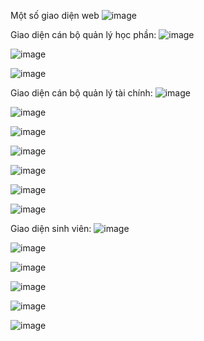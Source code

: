 Một số giao diện web
![image](https://github.com/Dat5487/QuanLyHocPhi/assets/109160535/24e71763-976f-4bd0-8c5d-ae302521b1af)


Giao diện cán bộ quản lý học phần:
![image](https://github.com/Dat5487/QuanLyHocPhi/assets/109160535/098379ea-1886-4a5c-b00b-860644a4b71b)

![image](https://github.com/Dat5487/QuanLyHocPhi/assets/109160535/33d3717c-cccc-4601-90d8-1965834271cd)

![image](https://github.com/Dat5487/QuanLyHocPhi/assets/109160535/b1c16a58-7e0a-4918-90ee-7d81c2f661af)

Giao diện cán bộ quản lý tài chính:
![image](https://github.com/Dat5487/QuanLyHocPhi/assets/109160535/b8967b6b-54ea-45e7-8473-1ad24a92e633)

![image](https://github.com/Dat5487/QuanLyHocPhi/assets/109160535/bafa271c-73ff-4452-9cf6-24caef646933)

![image](https://github.com/Dat5487/QuanLyHocPhi/assets/109160535/bf32c0da-a791-4308-aa5f-0f9014fd4a60)

![image](https://github.com/Dat5487/QuanLyHocPhi/assets/109160535/eb52b2a2-89f8-4989-9c0e-342a3798c7fa)

![image](https://github.com/Dat5487/QuanLyHocPhi/assets/109160535/5a10911f-b6dd-4edd-aba9-efd8776fea5d)

![image](https://github.com/Dat5487/QuanLyHocPhi/assets/109160535/6e94c0c4-dbcc-4d7f-8dcb-5fb248e3d767)

![image](https://github.com/Dat5487/QuanLyHocPhi/assets/109160535/06159f85-59a4-4e68-ba4e-6f4023b99265)

Giao diện sinh viên:
![image](https://github.com/Dat5487/QuanLyHocPhi/assets/109160535/82a651b1-9cf3-431f-818a-25dd3260dc56)

![image](https://github.com/Dat5487/QuanLyHocPhi/assets/109160535/c4e58483-e686-4f51-8e02-7c30efdca476)

![image](https://github.com/Dat5487/QuanLyHocPhi/assets/109160535/0cb9097a-206a-4997-9b6d-5dba290707a3)

![image](https://github.com/Dat5487/QuanLyHocPhi/assets/109160535/521d3554-8557-4f8e-b6b1-ac6c7437e9f6)

![image](https://github.com/Dat5487/QuanLyHocPhi/assets/109160535/758982dc-a458-49c6-8774-0421120b147b)

![image](https://github.com/Dat5487/QuanLyHocPhi/assets/109160535/6d2920ff-99e9-44e3-9d99-727c3ff10fa9)
